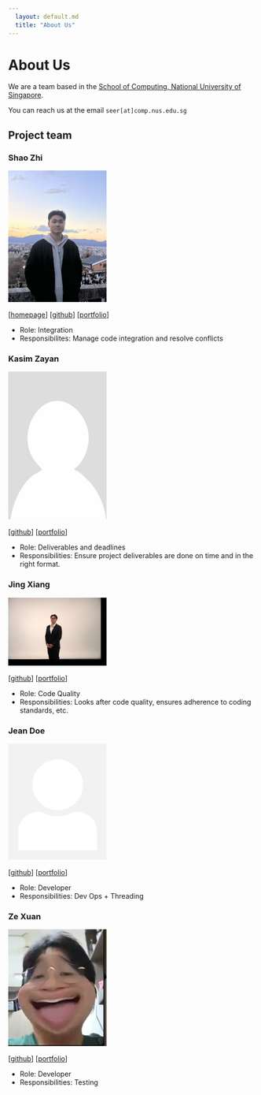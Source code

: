 ```yaml
---
  layout: default.md
  title: "About Us"
---
```


# About Us

We are a team based in the [School of Computing, National University of Singapore](http://www.comp.nus.edu.sg).

You can reach us at the email `seer[at]comp.nus.edu.sg`

## Project team

### Shao Zhi

<img src="images/shaozhi21.png" width="200px">

[[homepage](http://www.comp.nus.edu.sg/~damithch)]
[[github](https://github.com/ShaoZhi21)]
[[portfolio](team/johndoe.md)]

* Role: Integration
* Responsibilites: Manage code integration and resolve conflicts  

### Kasim Zayan

<img src="images/zayk1.png" width="200px">

[[github](http://github.com/ZayK1)]
[[portfolio](team/johndoe.md)]

* Role: Deliverables and deadlines
* Responsibilities: Ensure project deliverables are done on time and in the right format.

### Jing Xiang

<img src="images/jing-xiang-choong.png" width="200px">

[[github](http://github.com/jing-xiang-choong)] [[portfolio](team/johndoe.md)]

* Role: Code Quality
* Responsibilities: Looks after code quality, ensures adherence to coding standards, etc.

### Jean Doe

<img src="images/johndoe.png" width="200px">

[[github](http://github.com/johndoe)]
[[portfolio](team/johndoe.md)]

* Role: Developer
* Responsibilities: Dev Ops + Threading

### Ze Xuan

<img src="images/holeecow.png" width="200px">

[[github](http://github.com/holeecow)]
[[portfolio](team/johndoe.md)]

* Role: Developer
* Responsibilities: Testing 
